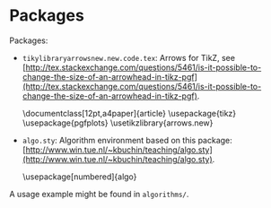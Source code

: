 # Packages

Packages:

* `tikylibraryarrowsnew.new.code.tex`: Arrows for TikZ, see [http://tex.stackexchange.com/questions/5461/is-it-possible-to-change-the-size-of-an-arrowhead-in-tikz-pgf](http://tex.stackexchange.com/questions/5461/is-it-possible-to-change-the-size-of-an-arrowhead-in-tikz-pgf).

    \documentclass[12pt,a4paper]{article}
    \usepackage{tikz}
    \usepackage{pgfplots}
    \usetikzlibrary{arrows.new}
    
* `algo.sty`: Algorithm environment based on this package: [http://www.win.tue.nl/~kbuchin/teaching/algo.sty](http://www.win.tue.nl/~kbuchin/teaching/algo.sty).

    \usepackage[numbered]{algo}
    
A usage example might be found in `algorithms/`.